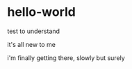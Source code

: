# hello-world

test to understand

it's all new to me

i'm finally getting there, slowly but surely
